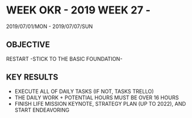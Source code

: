 # WEEK OKR - 2019 WEEK 27 -

2019/07/01/MON - 2019/07/07/SUN

## OBJECTIVE

RESTART -STICK TO THE BASIC FOUNDATION-

## KEY RESULTS

- EXECUTE ALL OF DAILY TASKS (IF NOT, TASKS TRELLO)
- THE DAILY WORK + POTENTIAL HOURS MUST BE OVER 16 HOURS
- FINISH LIFE MISSION KEYNOTE, STRATEGY PLAN (UP TO 2022), AND START ENDEAVORING
